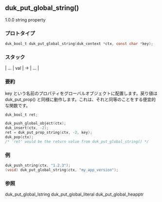 ## duk_put_global_string() 

1.0.0 string property

### プロトタイプ

```c
duk_bool_t duk_put_global_string(duk_context *ctx, const char *key);
```

### スタック

| ... | val | -> | ... |

### 要約

key という名前のプロパティをグローバルオブジェクトに配置します。戻り値は duk_put_prop() と同様に動作します。これは、それと同等のことをする便宜的な関数です。

```c
duk_bool_t ret;

duk_push_global_object(ctx);
duk_insert(ctx, -2);
ret = duk_put_prop_string(ctx, -2, key);
duk_pop(ctx);
/* 'ret' would be the return value from duk_put_global_string() */
```

### 例

```c
duk_push_string(ctx, "1.2.3");
(void) duk_put_global_string(ctx, "my_app_version");
```

### 参照

duk_put_global_lstring
duk_put_global_literal
duk_put_global_heapptr